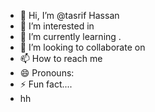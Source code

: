- 👋 Hi, I’m @tasrif Hassan
- 👀 I’m interested in 
- 🌱 I’m currently learning .
- 💞️ I’m looking to collaborate on 
- 📫 How to reach me
- 😄 Pronouns: 
- ⚡ Fun fact....
- hh






